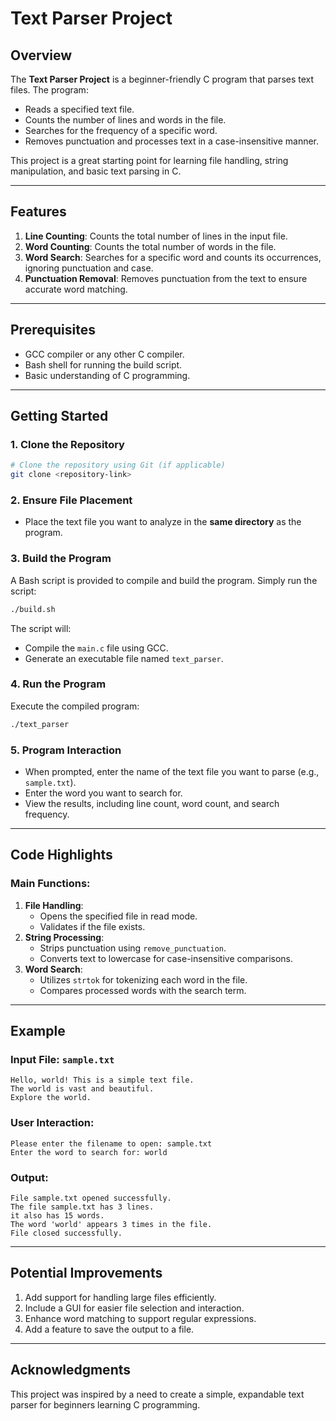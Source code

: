 # Text Parser Project

## Overview
The **Text Parser Project** is a beginner-friendly C program that parses text files. The program:
- Reads a specified text file.
- Counts the number of lines and words in the file.
- Searches for the frequency of a specific word.
- Removes punctuation and processes text in a case-insensitive manner.

This project is a great starting point for learning file handling, string manipulation, and basic text parsing in C.

---

## Features
1. **Line Counting**: Counts the total number of lines in the input file.
2. **Word Counting**: Counts the total number of words in the file.
3. **Word Search**: Searches for a specific word and counts its occurrences, ignoring punctuation and case.
4. **Punctuation Removal**: Removes punctuation from the text to ensure accurate word matching.

---

## Prerequisites
- GCC compiler or any other C compiler.
- Bash shell for running the build script.
- Basic understanding of C programming.

---

## Getting Started

### 1. Clone the Repository
```bash
# Clone the repository using Git (if applicable)
git clone <repository-link>
```

### 2. Ensure File Placement
- Place the text file you want to analyze in the **same directory** as the program.

### 3. Build the Program
A Bash script is provided to compile and build the program. Simply run the script:
```bash
./build.sh
```
The script will:
- Compile the `main.c` file using GCC.
- Generate an executable file named `text_parser`.

### 4. Run the Program
Execute the compiled program:
```bash
./text_parser
```

### 5. Program Interaction
- When prompted, enter the name of the text file you want to parse (e.g., `sample.txt`).
- Enter the word you want to search for.
- View the results, including line count, word count, and search frequency.

---

## Code Highlights
### Main Functions:
1. **File Handling**:
   - Opens the specified file in read mode.
   - Validates if the file exists.
2. **String Processing**:
   - Strips punctuation using `remove_punctuation`.
   - Converts text to lowercase for case-insensitive comparisons.
3. **Word Search**:
   - Utilizes `strtok` for tokenizing each word in the file.
   - Compares processed words with the search term.

---

## Example
### Input File: `sample.txt`
```
Hello, world! This is a simple text file.
The world is vast and beautiful.
Explore the world.
```

### User Interaction:
```
Please enter the filename to open: sample.txt
Enter the word to search for: world
```

### Output:
```
File sample.txt opened successfully.
The file sample.txt has 3 lines.
it also has 15 words.
The word 'world' appears 3 times in the file.
File closed successfully.
```

---

## Potential Improvements
1. Add support for handling large files efficiently.
2. Include a GUI for easier file selection and interaction.
3. Enhance word matching to support regular expressions.
4. Add a feature to save the output to a file.

---

## Acknowledgments
This project was inspired by a need to create a simple, expandable text parser for beginners learning C programming.


